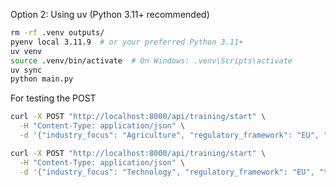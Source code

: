 Option 2: Using uv (Python 3.11+ recommended)
```bash
rm -rf .venv outputs/
pyenv local 3.11.9  # or your preferred Python 3.11+
uv venv
source .venv/bin/activate  # On Windows: .venv\Scripts\activate
uv sync
python main.py
```

For testing the POST
```bash
curl -X POST "http://localhost:8000/api/training/start" \
  -H "Content-Type: application/json" \
  -d '{"industry_focus": "Agriculture", "regulatory_framework": "EU", "training_level": "Begginer"}'
  ```

```bash
curl -X POST "http://localhost:8000/api/training/start" \
  -H "Content-Type: application/json" \
  -d '{"industry_focus": "Technology", "regulatory_framework": "EU", "training_level": "Intermediate"}'
  ```